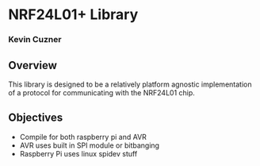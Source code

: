 # NRF24L01+ Library

### Kevin Cuzner

## Overview

This library is designed to be a relatively platform agnostic implementation of
a protocol for communicating with the NRF24L01 chip.

## Objectives

 * Compile for both raspberry pi and AVR
 * AVR uses built in SPI module or bitbanging
 * Raspberry Pi uses linux spidev stuff
